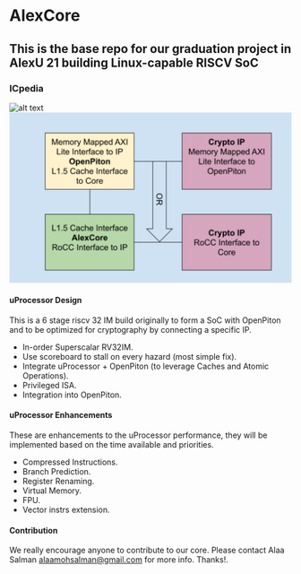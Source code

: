 # AlexCore
## This is the base repo for our graduation project in AlexU 21 building Linux-capable RISCV SoC
### ICpedia
![alt text](https://github.com/alaasal/GPCore/blob/master_sync/block_diagram.PNG?raw=true)
![alt text](https://github.com/alaasal/GPCore/blob/master/AlexSoC.PNG?raw=true)

#### uProcessor Design
This is a 6 stage riscv 32 IM build originally to form a SoC with OpenPiton and to be optimized for cryptography by connecting a specific IP.
- In-order Superscalar RV32IM.
- Use scoreboard to stall on every hazard (most simple fix).
- Integrate uProcessor + OpenPiton (to leverage Caches and Atomic Operations). 
- Privileged ISA.
- Integration into OpenPiton.

#### uProcessor Enhancements
These are enhancements to the uProcessor performance, they will be implemented based on the time available and priorities.
- Compressed Instructions. 
- Branch Prediction.
- Register Renaming.
- Virtual Memory.
- FPU.
- Vector instrs extension.

#### Contribution
We really encourage anyone to contribute to our core. Please contact Alaa Salman alaamohsalman@gmail.com for more info. Thanks!. 


